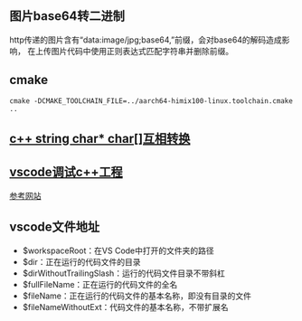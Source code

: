 ## 图片base64转二进制

http传递的图片含有“data:image/jpg;base64,”前缀，会对base64的解码造成影响，
在上传图片代码中使用正则表达式匹配字符串并删除前缀。

## cmake

    cmake -DCMAKE_TOOLCHAIN_FILE=../aarch64-himix100-linux.toolchain.cmake ..

## [c++ string char* char[]互相转换](https://blog.csdn.net/yzhang6_10/article/details/51164300)

## [vscode调试c++工程](http://alanli7991.github.io/2019/12/10/CMake10%E4%B8%8D%E5%90%8CIDE%E7%9A%84%E5%B7%AE%E5%88%AB%E5%92%8C%E9%80%89%E6%8B%A9/)

[参考网站](https://zhuanlan.zhihu.com/p/52874931)

## vscode文件地址

* $workspaceRoot：在VS Code中打开的文件夹的路径 
* $dir：正在运行的代码文件的目录 
* $dirWithoutTrailingSlash：运行的代码文件目录不带斜杠 
* $fullFileName：正在运行的代码文件的全名 
* $fileName：正在运行的代码文件的基本名称，即没有目录的文件 
* $fileNameWithoutExt：代码文件的基本名称，不带扩展名